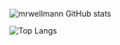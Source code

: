 ![mrwellmann GitHub stats](https://github-readme-stats.vercel.app/api?username=mrwellmann&theme=prussian&show_icons=true&count_private=true)

![Top Langs](https://github-readme-stats.vercel.app/api/top-langs/?username=mrwellmann&theme=prussian&langs_count=4&layout=compact)


<!--
### Hi there 👋
**mrwellmann/mrwellmann** is a ✨ _special_ ✨ repository because its `README.md` (this file) appears on your GitHub profile.

Here are some ideas to get you started:

- 🔭 I’m currently working on ...
- 🌱 I’m currently learning ...
- 👯 I’m looking to collaborate on ...
- 🤔 I’m looking for help with ...
- 💬 Ask me about ...
- 📫 How to reach me: ...
- 😄 Pronouns: ...
- ⚡ Fun fact: ...
-->
